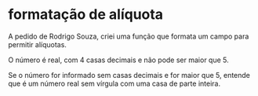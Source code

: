 # formatação de alíquota

A pedido de Rodrigo Souza, criei uma função que formata um campo
para permitir alíquotas.

O número é real, com 4 casas decimais e
não pode ser maior que 5.

Se o número for informado sem casas decimais e for maior que 5,
entende que é um número real sem vírgula com uma casa de parte
inteira.